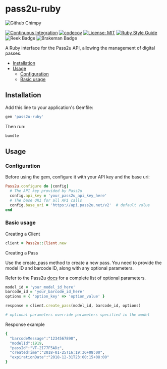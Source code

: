 # pass2u-ruby
![Github Chimpy](https://github.com/user-attachments/assets/df1179f1-aa19-415e-aad8-e5037d060519)

[![Continuous Integration](https://github.com/heychimpy/pass2u-ruby/actions/workflows/test.yml/badge.svg?branch=main)](https://github.com/heychimpy/pass2u-ruby/actions/workflows/test.yml)
[![codecov](https://codecov.io/gh/heychimpy/pass2u-ruby/graph/badge.svg?token=b6e1b9ae-6853-4f98-a65e-ca97fd9119b8)](https://codecov.io/gh/heychimpy/pass2u-ruby)
[![License: MIT](https://img.shields.io/badge/License-MIT-yellow.svg)](https://opensource.org/licenses/MIT)
[![Ruby Style Guide](https://img.shields.io/badge/code_style-rubocop-brightgreen.svg)](https://github.com/rubocop/rubocop)
![Reek Badge](https://img.shields.io/badge/code%20quality-reek-brightgreen?style=flat-square)
![Brakeman Badge](https://img.shields.io/badge/security-brakeman-brightgreen?style=flat-square)

A Ruby interface for the Pass2u API, allowing the management of digital passes.

- [Installation](#installation)
- [Usage](#usage)
  - [Configuration](#configuration)
  - [Basic usage](#basic-usage)

## Installation

Add this line to your application's Gemfile:

```ruby
gem 'pass2u-ruby'
```

Then run:

```ruby
bundle
```

## Usage

### Configuration

Before using the gem, configure it with your API key and the base uri:

```ruby
Pass2u.configure do |config|
  # The API key provided by Pass2u
  config.api_key = 'your_pass2u_api_key_here'
  # The base URI for all API calls
  config.base_uri = 'https://api.pass2u.net/v2'  # default value
end
```

### Basic usage

Creating a Client

```ruby
client = Pass2u::Client.new
```

Creating a Pass

Use the create_pass method to create a new pass. You need to provide the model ID and barcode ID, along with any optional parameters.

Refer to the Pass2u [docs](https://www.pass2u.net/documentation) for a complete list of optional parameters.

```ruby
model_id = 'your_model_id_here'
barcode_id = 'your_barcode_id_here'
options = { 'option_key' => 'option_value' } 

response = client.create_pass(model_id, barcode_id, options)

# optional parameters override parameters specified in the model
```

Response example

```ruby
{
  "barcodeMessage":"1234567890",
  "modelId":1919,
  "passId":"VT-2I77F5ADz",
  "createdTime":"2018-01-25T16:19:36+08:00",
  "expirationDate":"2018-12-31T23:00:15+08:00"
}
```

